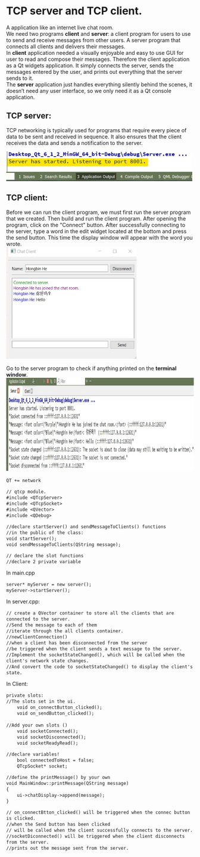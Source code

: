 # TCP server and TCP client.
A application like an internet live chat room.  
We need two programs **client** and **server**: a client program for users to use to  send and receive messages from other users. A server program that connects all  clients and delivers their messages.  
In **client** application needed a visually enjoyable and easy to use GUI for user to read and compose their messages. Therefore the client application as a Qt widgets application. It simply connects the server, sends the messages entered by the user, and prints out everything that the server sends to it.  
The **server** application just handles everything silently behind the scenes, it doesn’t need any user interface, so we only need it as a Qt console application.  
  
## TCP server:
TCP networking is typically used for programs that require every piece of data to be sent and received in sequence. It also ensures that the client receives the data and sends a notification to the server.  

<img src="https://raw.githubusercontent.com/brucehho/TCP_server_TCP_client/main/example/Screenshot%202021-07-15%20124802.jpg" width="500" height="80"/>


## TCP client:
Before we can run the client program, we must first run the server program that we created. Then build and run the client program. After opening the program, click on the "Connect" button. After successfully connecting to the server, type a word in the edit widget located at the bottom and press the send button. This time the display window will appear with the word you wrote.  
<img src="https://raw.githubusercontent.com/brucehho/TCP_server_TCP_client/main/example/Screenshot%202021-07-15%20212829.jpg" width="350" height="300"/>  
  
Go to the server program to check if anything printed on the **terminal window**.  
<img src="https://raw.githubusercontent.com/brucehho/TCP_server_TCP_client/main/example/Screenshot%202021-07-15%20161223.jpg" width="650" height="250"/>  
  

``` 
QT += network
```  
```
// qtcp module.
#include <QTcpServer>
#include <QTcpSocket>
#include <QVector>
#include <QDebug>
```
```
//declare startServer() and sendMessageToClients() functions
//in the public of the class:
void startServer();
void sendMessageToClients(QString message);
```
```
// declare the slot functions
//declare 2 private variable
```
In main.cpp  
```
server* myServer = new server();
myServer->startServer();
```
In server.cpp:  
```
// create a QVector container to store all the clients that are connected to the server.  
//Send the message to each of them  
//iterate through the all clients container.  
//newClientConnection()  
//when a client has been disconnected from the server  
//be triggered when the client sends a text message to the server.  
//Implement the socketStateChanged(), which will be called when the client's network state changes.  
//And convert the code to socketStateChanged() to display the client's state.  
```
In Client:  
```
private slots:
//The slots set in the ui.
	void on_connectButton_clicked();
	void on_sendButton_clicked();

//Add your own slots ()
	void socketConnected();
	void socketDisconnected();
	void socketReadyRead();
```
```
//declare variables!
	bool connectedToHost = false;
	QTcpSocket* socket;
```
```
//define the printMessage() by your own
void MainWindow::printMessage(QString message)
{
	ui->chatDisplay->append(message);
}
```
```
// on_connectBtton_clicked() will be triggered when the connec button is clicked.
//when the Send button has been clicked
// will be called when the client successfully connects to the server.
//socketDiconnected() will be triggered when the client disconnects from the server.
//prints out the message sent from the server.
```  
  

